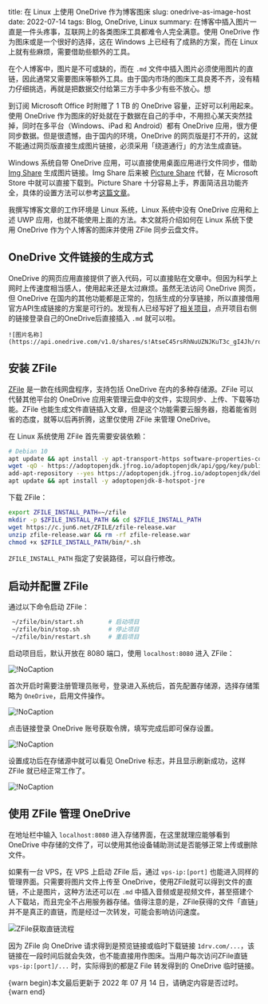 title: 在 Linux 上使用 OneDrive 作为博客图床
slug: onedrive-as-image-host
date: 2022-07-14
tags: Blog, OneDrive, Linux
summary: 在博客中插入图片一直是一件头疼事，互联网上的各类图床工具都难令人完全满意。使用 OneDrive 作为图床或是一个很好的选择，这在 Windows 上已经有了成熟的方案，而在 Linux 上就有些麻烦，需要借助些额外的工具。

在个人博客中，图片是不可或缺的，而在 `.md` 文件中插入图片必须使用图片的直链，因此通常又需要图床等额外工具。由于国内市场的图床工具良莠不齐，没有精力仔细挑选，再就是把数据交付给第三方手中多少有些不放心。想

到订阅 Microsoft Office 时附赠了 1 TB 的 OneDrive 容量，正好可以利用起来。使用 OneDrive 作为图床的好处就在于数据在自己的手中，不用担心某天突然挂掉，同时在多平台（Windows、iPad 和 Android）都有 OneDrive 应用，很方便同步数据。但是很遗憾，由于国内的环境，OneDrive 的网页版是打不开的，这就不能通过网页版直接生成图片链接，必须采用「绕道通行」的方法生成直链。

Windows 系统自带 OneDrive 应用，可以直接使用桌面应用进行文件同步，借助 [Img Share](https://github.com/Richasy/Img-Share) 生成图片链接。Img Share 后来被 [Picture Share](https://apps.microsoft.com/store/detail/picture-share/9PHWZ3QL0HN3?hl=en-us&gl=US) 代替，在 Microsoft Store 中就可以直接下载到。Picture Share 十分容易上手，界面简洁且功能齐全，具体的设置方法可以参考[这篇文章](https://wzblog.fun/posts/b036879a/)。

我撰写博客文章的工作环境是 Linux 系统，Linux 系统中没有 OneDrive 应用和上述 UWP 应用，也就不能使用上面的方法。本文就将介绍如何在 Linux 系统下使用 OneDrive 作为个人博客的图床并使用 ZFile 同步云盘文件。

## OneDrive 文件链接的生成方式

OneDrive 的网页应用直接提供了嵌入代码，可以直接贴在文章中。但因为科学上网时上传速度相当感人，使用起来还是太过麻烦。虽然无法访问 OneDrive 网页，但 OneDrive 在国内的其他功能都是正常的，包括生成的分享链接，所以直接借用官方API生成链接的方案是可行的。发现有人已经写好了[相关项目](https://github.com/harrisoff/onedrive-image-hosting)，点开项目右侧的链接登录自己的OneDrive后直接插入 `.md` 就可以啦。

```
![图片名称](https://api.onedrive.com/v1.0/shares/s!AtseC45rsRhNuUZNJKuT3c_gI4Jh/root/content)
```

## 安装 ZFile
[ZFile](https://github.com/zhaojun1998/zfile) 是一款在线网盘程序，支持包括 OneDrive 在内的多种存储源。ZFile 可以代替其他平台的 OneDrive 应用来管理云盘中的文件，实现同步、上传、下载等功能。ZFile 也能生成文件直链插入文章，但是这个功能需要云服务器，抱着能省则省的态度，就等以后再折腾，这里仅使用 ZFile 来管理 OneDrive。

在 Linux 系统使用 ZFile 首先需要安装依赖：

```sh
# Debian 10
apt update && apt install -y apt-transport-https software-properties-common ca-certificates dirmngr gnupg
wget -qO - https://adoptopenjdk.jfrog.io/adoptopenjdk/api/gpg/key/public | apt-key add -
add-apt-repository --yes https://adoptopenjdk.jfrog.io/adoptopenjdk/deb/
apt update && apt install -y adoptopenjdk-8-hotspot-jre
```

下载 ZFile：

```sh
export ZFILE_INSTALL_PATH=~/zfile
mkdir -p $ZFILE_INSTALL_PATH && cd $ZFILE_INSTALL_PATH
wget https://c.jun6.net/ZFILE/zfile-release.war
unzip zfile-release.war && rm -rf zfile-release.war
chmod +x $ZFILE_INSTALL_PATH/bin/*.sh
```

`ZFILE_INSTALL_PATH` 指定了安装路径，可以自行修改。

## 启动并配置 ZFile

通过以下命令启动 ZFile：
```sh
 ~/zfile/bin/start.sh       # 启动项目
 ~/zfile/bin/stop.sh        # 停止项目
 ~/zfile/bin/restart.sh     # 重启项目
```

启动项目后，默认开放在 8080 端口，使用 `localhost:8080` 进入 ZFile：

![!NoCaption](https://api.onedrive.com/v1.0/shares/s!AtseC45rsRhNuUeZko02sAbyr5jh/root/content)

首次开启时需要注册管理员账号，登录进入系统后，首先配置存储源，选择存储策略为 `OneDrive`，启用文件操作。

![!NoCaption](https://api.onedrive.com/v1.0/shares/s!AtseC45rsRhNuUUBsSGYxpEV6Frp/root/content)

点击链接登录 OneDrive 账号获取令牌，填写完成后即可保存设置。

![!NoCaption](https://api.onedrive.com/v1.0/shares/s!AtseC45rsRhNuUPS4i5g5F_-nR4T/root/content)

设置成功后在存储源中就可以看见 OneDrive 标志，并且显示刷新成功，这样 ZFile 就已经正常工作了。

![!NoCaption](https://api.onedrive.com/v1.0/shares/s!AtseC45rsRhNuUSMlwPi40T-1Um4/root/content)

## 使用 ZFile 管理 OneDrive

在地址栏中输入 `localhost:8080` 进入存储界面，在这里就理应能够看到 OneDrive 中存储的文件了，可以使用其他设备辅助测试是否能够正常上传或删除文件。

如果有一台 VPS，在 VPS 上启动 ZFile 后，通过 `vps-ip:[port]` 也能进入同样的管理界面。只需要将图片文件上传至 OneDrive，使用ZFile就可以得到文件的直链，不止是图片，这种方法还可以在 `.md` 中插入音频或是视频文件，甚至搭建个人下载站，而且完全不占用服务器存储。值得注意的是，ZFile获得的文件「直链」并不是真正的直链，而是经过一次转发，可能会影响访问速度。

![ZFile获取直链流程](https://storage.live.com/items/4D18B16B8E0B1EDB!7369?authkey=ALYpzW-ZQ_VBXTU)

因为 ZFile 向 OneDrive 请求得到是预览链接或临时下载链接 `1drv.com/...`，该链接在一段时间后就会失效，也不能直接用作图床。当用户每次访问ZFile直链 `vps-ip:[port]/...` 时，实际得到的都是Z File 转发得到的 OneDrive 临时链接。

{warn begin}本文最后更新于 2022 年 07 月 14 日，请确定内容是否过时。{warn end}